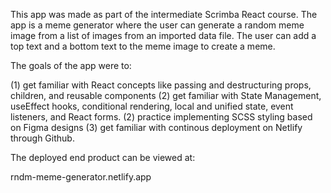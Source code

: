 This app was made as part of the intermediate Scrimba React course. The app is a meme generator where the user can generate a random meme image from a list of images from an imported data file. The user can add a top text and a bottom text to the meme image to create a meme.

The goals of the app were to:

(1) get familiar with React concepts like passing and destructuring props, children, and reusable components 
(2) get familiar with State Management, useEffect hooks, conditional rendering, local and unified state, event listeners, and React forms.
(2) practice implementing SCSS styling based on Figma designs 
(3) get familiar with continous deployment on Netlify through Github.

The deployed end product can be viewed at:

rndm-meme-generator.netlify.app
